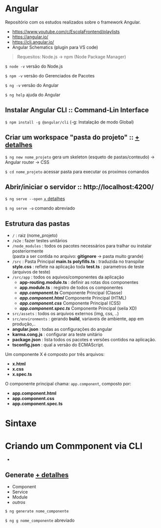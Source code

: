 # Angular
Repositório com os estudos realizados sobre o framework Angular.

- https://www.youtube.com/c/EscolaFrontend/playlists
- https://angular.io/
- https://cli.angular.io/
- Angular Schematics (plugin para VS code)

> Requesitos: Node.js -> npm (Node Package Manager)

`$ node -v` versão do Node.js 

`$ npm -v` versão do Gerenciados de Pacotes

`$ ng -v` versão do Angular

`$ ng help` ajuda do Angular

## Instalar Angular CLI :: Command-Lin Interface

`$ npm install -g @angular/cli`  (-g: Instalação de modo Global)

## Criar um workspace "pasta do projeto" :: [+ detalhes](https://angular.io/guide/strict-mode)

`$ ng new nome_projeto`  gera um skeleton (esqueto de pastas/conteudo) -> Angular router -> CSS

`$ cd nome_projeto`    acessar pasta para executar os proximos comandos

## Abrir/iniciar o servidor :: http://localhost:4200/

`$ ng serve --open`  [+ detalhes](https://angular.io/cli/serve )

`$ ng serve -o` comando abreviado

## Estrutura das pastas
- `/` : raiz (nome_projeto)
- `/e2e` : fazer testes unitários
- `/node_modules` : todos os pacotes necessários para tralhar ou instalar posteriormente <br>
(pasta a ser contida no arquivo: **gitignore** -> pasta muito grande)
- `/src` : Pasta Principal
    **main.ts**
    **polyfills.ts** : traduzida no transpilar
    **style.css** : reflete na aplicação toda
    **test.ts** : parametros de teste (arquivos de teste)
- `/src/app` : todos os aquivos/componentes da aplicação
    - **app-routing.module.ts** : definir as rotas dos componentes
    - **app.module.ts** : registro de todos os componentes
    - ***app.component.ts*** Componente Principal (Classe)
    - ***app.component.html*** Componente Principal (HTML)
    - ***app.component.css*** Componente Principal (CSS)
    - ***app.component.spec.ts*** Componente Principal (seila XD)
- `src/assets` : todos os arquivos externos (img, css, ..)
- `src/environments` : gerando **build**, variaveis de ambiente, app em produção,..
- **angular.json** : todas as configurações do angular
- **karma.cong.js** : configurar ara teste unitário
- **package.json** : lista todos os pacotes e versões contidos na aplicação.
- **tsconfig.json** : qual a versão do ECMAScript.

Um componente X é composto por três arquivos:
- **x.html**
- **x.css**
- **x.spec.ts**
 
O componente principal chama: `app.component`, composto por:
- **app.component.html**
- **app.component.css**
- **app.component.spec.ts**


# Sintaxe

# Criando um Commponent via CLI
* 
## Generate [+ detalhes](https://angular.io/cli/generate)

* Component
* Service
* Module
* _outros_

`$ ng generate nome_componente`

`$ ng g nome_componente` abreviado


